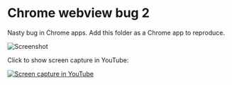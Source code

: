 # Chrome webview bug 2
Nasty bug in Chrome apps. Add this folder as a Chrome app to reproduce.

![Screenshot](http://pakastin.fi/bug.png)

Click to show screen capture in YouTube:

[![Screen capture in YouTube](http://img.youtube.com/vi/RkK-k5LxIys/0.jpg)](http://www.youtube.com/watch?v=RkK-k5LxIys)
